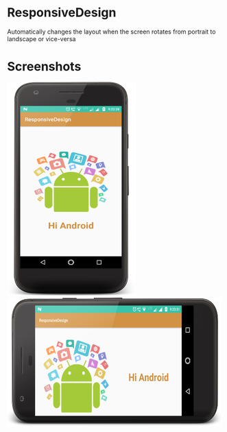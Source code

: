 # ResponsiveDesign
Automatically changes the layout when the screen rotates from portrait to landscape or vice-versa
# Screenshots

<img src="https://github.com/ashishrawat2911/ResponsiveDesign/blob/master/screenshots/screenshot1.png" height=500 width=300>        <img src="https://github.com/ashishrawat2911/ResponsiveDesign/blob/master/screenshots/screenshot2.png" height=300 width=500> 
